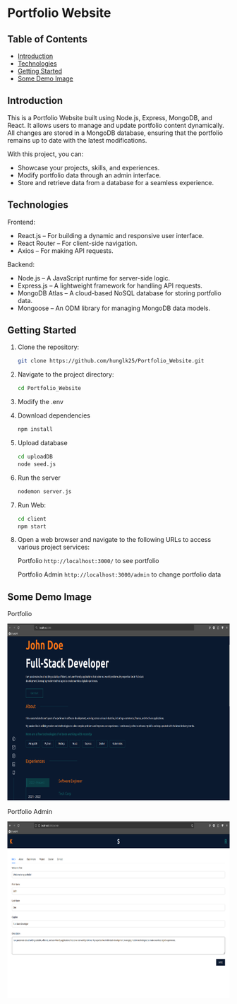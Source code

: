 # Portfolio Website

## Table of Contents
- [Introduction](#introduction)
- [Technologies](#technologies)
- [Getting Started](#getting-started)
- [Some Demo Image](#some-demo-image)


## Introduction

This is a Portfolio Website built using Node.js, Express, MongoDB, and React. It allows users to manage and update portfolio content dynamically. All changes are stored in a MongoDB database, ensuring that the portfolio remains up to date with the latest modifications.

With this project, you can:

  - Showcase your projects, skills, and experiences.
  - Modify portfolio data through an admin interface.
  - Store and retrieve data from a database for a seamless experience.

## Technologies

Frontend:

  - React.js – For building a dynamic and responsive user interface.
  - React Router – For client-side navigation.
  - Axios – For making API requests.

Backend:

  - Node.js – A JavaScript runtime for server-side logic.
  - Express.js – A lightweight framework for handling API requests.
  - MongoDB Atlas – A cloud-based NoSQL database for storing portfolio data.
  - Mongoose – An ODM library for managing MongoDB data models.

## Getting Started

1. Clone the repository:
    ```bash
    git clone https://github.com/hunglk25/Portfolio_Website.git
    ```

2. Navigate to the project directory:
    ```bash
    cd Portfolio_Website
    ```
3. Modify the .env

4. Download dependencies
    ```bash
    npm install
    ```
5. Upload database
    ```bash
    cd uploadDB
    node seed.js
    ```

6. Run the server
    ```bash
    nodemon server.js
    ``` 
7. Run Web:
    ```bash
    cd client
    npm start
    ```
8. Open a web browser and navigate to the following URLs to access various project services: 
  
    Portfolio `http://localhost:3000/` to see portfolio

    Portfolio Admin `http://localhost:3000/admin` to change portfolio data

## Some Demo Image
  Portfolio
  <p align="center"> 
  <img src="images/portfolio.png" width="100%" height="400">
  </p>
  Portfolio Admin
  <p align="center"> 
  <img src="images/portfolioAdmin.png" width="100%" height="400">
  </p>
